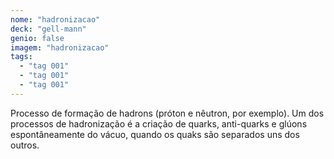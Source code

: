 ```yaml
---
nome: "hadronizacao"
deck: "gell-mann"
genio: false
imagem: "hadronizacao"
tags:
  - "tag 001"
  - "tag 001"
  - "tag 001"
---
```


Processo de formação de hadrons (próton e nêutron, por exemplo). Um dos processos de hadronização é a criação de quarks, anti-quarks e glúons espontâneamente do vácuo, quando os quaks são separados uns dos outros.
